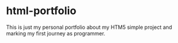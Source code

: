 # html-portfolio
This is just my personal portfolio about my HTM5 simple project and marking my first journey as programmer.
